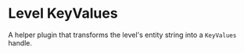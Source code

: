# Level KeyValues
A helper plugin that transforms the level's entity string into a `KeyValues` handle.
